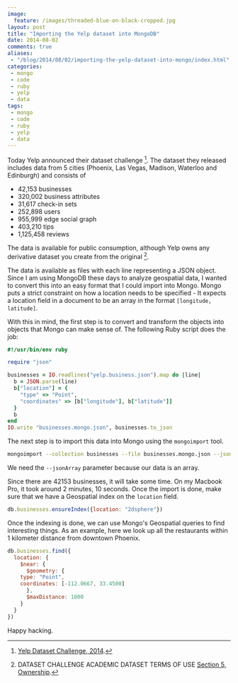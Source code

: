 ```yaml
---
image:
  feature: /images/threaded-blue-on-black-cropped.jpg
layout: post
title: "Importing the Yelp dataset into MongoDB"
date: 2014-08-02
comments: true
aliases:
 - "/blog/2014/08/02/importing-the-yelp-dataset-into-mongo/index.html"
categories:
 - mongo
 - code
 - ruby
 - yelp
 - data
tags:
 - mongo
 - code
 - ruby
 - yelp
 - data
---
```

Today Yelp announced their dataset challenge [^1]. The dataset they released includes data from 5 cities (Phoenix, Las Vegas, Madison, Waterloo and Edinburgh) and consists of

* 42,153 businesses
* 320,002 business attributes
* 31,617 check-in sets
* 252,898 users
* 955,999 edge social graph
* 403,210 tips
* 1,125,458 reviews

The data is available for public consumption, although Yelp owns any derivative dataset you create from the original [^2].

The data is available as files with each line representing a JSON object. Since I am using MongoDB these days to analyze geospatial data, I wanted to convert this into an easy format that I could import into Mongo. Mongo puts a strict constraint on how a location needs to be specified - It expects a location field in a document to be an array in the format `[longitude, latitude]`.

With this in mind, the first step is to convert and transform the objects into objects that Mongo can make sense of. The following Ruby script does the job:

```ruby
#!/usr/bin/env ruby

require "json"

businesses = IO.readlines("yelp.business.json").map do |line|
  b = JSON.parse(line)
  b["location"] = {
    "type" => "Point",
    "coordinates" => [b["longitude"], b["latitude"]]
  }
  b
end
IO.write "businesses.mongo.json", businesses.to_json
```

The next step is to import this data into Mongo using the `mongoimport` tool.

```bash
mongoimport --collection businesses --file businesses.mongo.json --jsonArray
```
We need the `--jsonArray` parameter because our data is an array.

Since there are 42153 businesses, it will take some time. On my Macbook Pro, it took around 2 minutes, 10 seconds. Once the import is done, make sure that we have a Geospatial index on the `location` field.

```javascript
db.businesses.ensureIndex({location: "2dsphere"})
```

Once the indexing is done, we can use Mongo's Geospatial queries to find interesting things. As an example, here we look up all the restaurants within 1 kilometer distance from downtown Phoenix.

```javascript
db.businesses.find({
  location: {
    $near: {
      $geometry: {
	type: "Point",
	coordinates: [-112.0667, 33.4500]
      },
      $maxDistance: 1000
    }
  }
})
```

Happy hacking.


[^1]: [Yelp Dataset Challenge, 2014](http://www.yelp.com/dataset_challenge).
[^2]: DATASET CHALLENGE ACADEMIC DATASET TERMS OF USE [Section 5, Ownership](https://www.yelp.com/html/pdf/Dataset_Challenge_Academic_Dataset_Agreement.pdf).